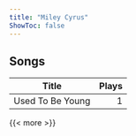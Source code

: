 ```yaml
---
title: "Miley Cyrus"
ShowToc: false
---
```


## Songs
Title | Plays 
----- | -----: 
Used To Be Young | 1

{{< more >}}